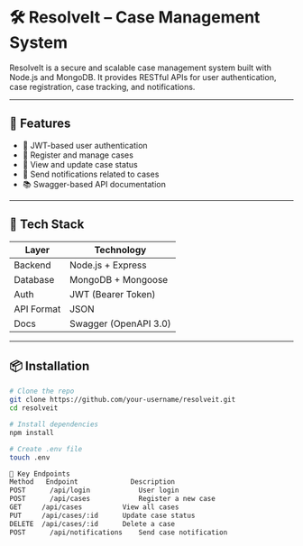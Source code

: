 # 🛠️ ResolveIt – Case Management System

ResolveIt is a secure and scalable case management system built with Node.js and MongoDB. It provides RESTful APIs for user authentication, case registration, case tracking, and notifications.

---

## 🚀 Features

- 🔐 JWT-based user authentication
- 📝 Register and manage cases
- 📂 View and update case status
- 🔔 Send notifications related to cases
- 📚 Swagger-based API documentation

---

## 🧰 Tech Stack

| Layer        | Technology         |
|--------------|--------------------|
| Backend      | Node.js + Express  |
| Database     | MongoDB + Mongoose |
| Auth         | JWT (Bearer Token) |
| API Format   | JSON               |
| Docs         | Swagger (OpenAPI 3.0) |

---

## 📦 Installation

```bash
# Clone the repo
git clone https://github.com/your-username/resolveit.git
cd resolveit

# Install dependencies
npm install

# Create .env file
touch .env

🧩 Key Endpoints
Method	 Endpoint	          Description
POST	  /api/login	        User login
POST	  /api/cases	        Register a new case
GET	    /api/cases	        View all cases
PUT	    /api/cases/:id	    Update case status
DELETE	/api/cases/:id	    Delete a case
POST	  /api/notifications	Send case notification

